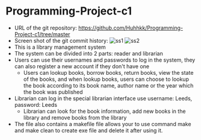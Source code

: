 # Programming-Project-c1
- URL of the git repository: https://github.com/Huhhkk/Programming-Project-c1/tree/master
- Screen shot of the git commit history: 
![ss1](./screenshot/screenshot1.png)
![ss2](./screenshot/screenshot2.png)
- This is a library management system
- The system can be divided into 2 parts: reader and librarian
- Users can use their usernames and passwords to log in the system, they can also register a new account if they don't have one
  - Users can lookup books, borrow books, return books, view the state of the books, and when lookup books, users can choose to lookup the book according to its book name, author name or the year which the book was published
- Librarian can log in the special librarian interface use username: Leeds, password: Leeds
  - Librarian can look for the book information, add new books in the library and remove books from the library
- The file also contains a makefile file allows your to use command make and make clean to create exe file and delete it after using it.

